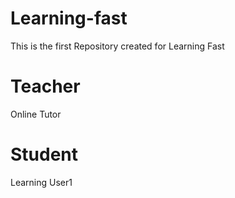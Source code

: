 # Learning-fast
This is the first Repository created for Learning Fast 


# Teacher
Online Tutor

# Student
Learning User1
